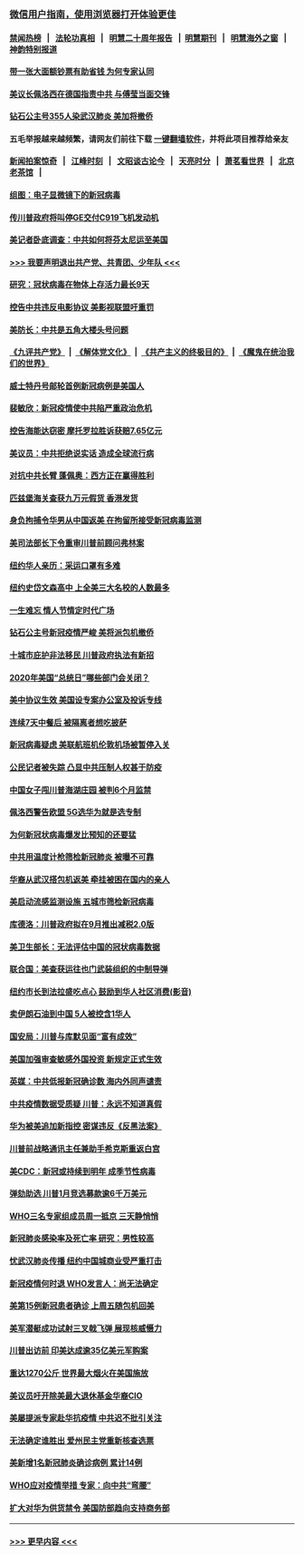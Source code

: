 ### [微信用户指南，使用浏览器打开体验更佳](https://github.com/gfw-breaker/banned-news1/blob/master/indexes/wechat-guide.md?t=0)
#### [禁闻热榜](热点新闻.md?t=0)  &nbsp;&nbsp;|&nbsp;&nbsp; [法轮功真相](https://github.com/gfw-breaker/truth/blob/master/README.md?t=0) &nbsp;&nbsp;|&nbsp;&nbsp; [明慧二十周年报告](https://github.com/gfw-breaker/mh-reports/blob/master/README.md?t=0) &nbsp;&nbsp;|&nbsp;&nbsp;[明慧期刊](https://github.com/gfw-breaker/mh-qikan) &nbsp;&nbsp;|&nbsp;&nbsp; [明慧海外之窗](https://github.com/gfw-breaker/mh-news/blob/master/README.md?t=0) &nbsp;&nbsp;|&nbsp;&nbsp; [神韵特别报道](https://github.com/gfw-breaker/mh-news/blob/master/shenyun.md?t=0)
#### [带一张大面额钞票有助省钱 为何专家认同](../pages/nsc412/n11870166.md?t=02161911) 
#### [美议长佩洛西在德国指责中共 与傅莹当面交锋](../pages/nsc412/n11872375.md?t=02161911) 
#### [钻石公主号355人染武汉肺炎 美加将撤侨](../pages/nsc412/n11872392.md?t=02161911) 
#### 五毛举报越来越频繁，请网友们前往下载 [一键翻墙软件](https://github.com/gfw-breaker/ssr-accounts)，并将此项目推荐给亲友
#### [新闻拍案惊奇](https://github.com/gfw-breaker/banned-news1/blob/master/pages/link4.md) &nbsp;&nbsp;|&nbsp;&nbsp; [江峰时刻](https://github.com/gfw-breaker/banned-news1/blob/master/pages/link4.md) &nbsp;&nbsp;|&nbsp;&nbsp; [文昭谈古论今](https://github.com/gfw-breaker/banned-news1/blob/master/pages/link4.md) &nbsp;&nbsp;|&nbsp;&nbsp; [天亮时分](https://github.com/gfw-breaker/banned-news1/blob/master/pages/link4.md) &nbsp;&nbsp;|&nbsp;&nbsp; [萧茗看世界](https://github.com/gfw-breaker/banned-news1/blob/master/pages/link4.md) &nbsp;&nbsp;|&nbsp;&nbsp; [北京老茶馆](https://github.com/gfw-breaker/banned-news1/blob/master/pages/link4.md) &nbsp;&nbsp;|&nbsp;&nbsp; 
#### [组图：电子显微镜下的新冠病毒](../pages/nsc412/n11872057.md?t=02161911) 
#### [传川普政府将叫停GE交付C919飞机发动机](../pages/nsc412/n11871600.md?t=02161911) 
#### [美记者卧底调查：中共如何将芬太尼运至美国](../pages/nsc412/n11871821.md?t=02161911) 
#### [>>> 我要声明退出共产党、共青团、少年队 <<<](https://github.com/begood0513/goodnews/blob/master/quit/letter.md) 
#### [研究：冠状病毒在物体上存活力最长9天](../pages/nsc412/n11871871.md?t=02161911) 
#### [控告中共违反电影协议 美影视联盟吁重罚](../pages/nsc412/n11871820.md?t=02161911) 
#### [美防长：中共是五角大楼头号问题](../pages/nsc412/n11871768.md?t=02161911) 
#### [《九评共产党》](https://github.com/begood0513/9ping.md/blob/master/README.md) &nbsp;|&nbsp; [《解体党文化》](../../../../jtdwh.md/blob/master/README.md)  &nbsp;|&nbsp; [《共产主义的终极目的》](../../../../gczydzjmd.md/blob/master/README.md) &nbsp;|&nbsp; [《魔鬼在统治我们的世界》](../../../../mgztzwmdsj.md/blob/master/README.md) 
#### [威士特丹号邮轮首例新冠病例是美国人](../pages/nsc412/n11871731.md?t=02161911) 
#### [裴敏欣：新冠疫情使中共陷严重政治危机](../pages/nsc412/n11871514.md?t=02161911) 
#### [控告海能达窃密 摩托罗拉胜诉获赔7.65亿元](../pages/nsc412/n11871594.md?t=02161911) 
#### [美议员：中共拒绝说实话 造成全球流行病](../pages/nsc412/n11871582.md?t=02161911) 
#### [对抗中共长臂 蓬佩奥：西方正在赢得胜利](../pages/nsc412/n11871500.md?t=02161911) 
#### [匹兹堡海关查获九万元假货 香港发货](../pages/nsc412/n11870716.md?t=02161911) 
#### [身负拘捕令华男从中国返美  在拘留所接受新冠病毒监测](../pages/nsc412/n11870710.md?t=02161911) 
#### [美司法部长下令重审川普前顾问弗林案](../pages/nsc412/n11870258.md?t=02161911) 
#### [纽约华人亲历：采运口罩有多难](../pages/nsc412/n11870531.md?t=02161911) 
#### [纽约史岱文森高中  上全美三大名校的人数最多](../pages/nsc412/n11870557.md?t=02161911) 
#### [一生难忘 情人节情定时代广场](../pages/nsc412/n11870536.md?t=02161911) 
#### [钻石公主号新冠疫情严峻 美将派包机撤侨](../pages/nsc412/n11870505.md?t=02161911) 
#### [十城市庇护非法移民 川普政府执法有新招](../pages/nsc412/n11870410.md?t=02161911) 
#### [2020年美国“总统日”哪些部门会关闭？](../pages/nsc412/n11870148.md?t=02161911) 
#### [美中协议生效 美国设专案办公室及投诉专线](../pages/nsc412/n11870266.md?t=02161911) 
#### [连续7天中餐后 被隔离者想吃披萨](../pages/nsc412/n11870243.md?t=02161911) 
#### [新冠病毒疑虑 美联航班机伦敦机场被暂停入关](../pages/nsc412/n11870015.md?t=02161911) 
#### [公民记者被失踪 凸显中共压制人权甚于防疫](../pages/nsc412/n11870042.md?t=02161911) 
#### [中国女子闯川普海湖庄园 被判6个月监禁](../pages/nsc412/n11869919.md?t=02161911) 
#### [佩洛西警告欧盟 5G选华为就是选专制](../pages/nsc412/n11869898.md?t=02161911) 
#### [为何新冠状病毒爆发比预知的还要猛](../pages/nsc412/n11869828.md?t=02161911) 
#### [中共用温度计枪筛检新冠肺炎 被曝不可靠](../pages/nsc412/n11869707.md?t=02161911) 
#### [华裔从武汉搭包机返美 牵挂被困在国内的亲人](../pages/nsc412/n11869711.md?t=02161911) 
#### [美启动流感监测设施 五城市筛检新冠病毒](../pages/nsc412/n11869689.md?t=02161911) 
#### [库德洛：川普政府拟在9月推出减税2.0版](../pages/nsc412/n11869627.md?t=02161911) 
#### [美卫生部长：无法评估中国的冠状病毒数据](../pages/nsc412/n11869301.md?t=02161911) 
#### [联合国：美查获运往也门武装组织的中制导弹](../pages/nsc412/n11868677.md?t=02161911) 
#### [纽约市长到法拉盛吃点心  鼓励到华人社区消费(影音)](../pages/nsc412/n11868197.md?t=02161911) 
#### [卖伊朗石油到中国  5人被控含1华人](../pages/nsc412/n11867988.md?t=02161911) 
#### [国安局：川普与库默见面“富有成效”](../pages/nsc412/n11867976.md?t=02161911) 
#### [美国加强审查敏感外国投资 新规定正式生效](../pages/nsc412/n11868041.md?t=02161911) 
#### [英媒：中共低报新冠确诊数 海内外同声谴责](../pages/nsc412/n11867421.md?t=02161911) 
#### [中共疫情数据受质疑 川普：永远不知道真假](../pages/nsc412/n11867195.md?t=02161911) 
#### [华为被美追加新指控 密谋违反《反黑法案》](../pages/nsc412/n11867191.md?t=02161911) 
#### [川普前战略通讯主任兼助手希克斯重返白宫](../pages/nsc412/n11867104.md?t=02161911) 
#### [美CDC：新冠或持续到明年 成季节性病毒](../pages/nsc412/n11867279.md?t=02161911) 
#### [弹劾助选 川普1月竞选募款逾6千万美元](../pages/nsc412/n11866950.md?t=02161911) 
#### [WHO三名专家组成员周一抵京 三天静悄悄](../pages/nsc412/n11866947.md?t=02161911) 
#### [新冠肺炎感染率及死亡率 研究：男性较高](../pages/nsc412/n11866956.md?t=02161911) 
#### [忧武汉肺炎传播 纽约中国城商业受严重打击](../pages/nsc412/n11866902.md?t=02161911) 
#### [新冠疫情何时退 WHO发言人：尚无法确定](../pages/nsc412/n11866864.md?t=02161911) 
#### [美第15例新冠患者确诊 上周五随包机回美](../pages/nsc412/n11866852.md?t=02161911) 
#### [美军潜艇成功试射三叉戟飞弹 展现核威慑力](../pages/nsc412/n11866046.md?t=02161911) 
#### [川普出访前 印美达成逾35亿美元军购案](../pages/nsc412/n11865444.md?t=02161911) 
#### [重达1270公斤 世界最大烟火在美国施放](../pages/nsc412/n11865198.md?t=02161911) 
#### [美议员吁开除美最大退休基金华裔CIO](../pages/nsc412/n11865230.md?t=02161911) 
#### [美屡提派专家赴华抗疫情 中共迟不批引关注](../pages/nsc412/n11864719.md?t=02161911) 
#### [无法确定谁胜出 爱州民主党重新核查选票](../pages/nsc412/n11864830.md?t=02161911) 
#### [美新增1名新冠肺炎确诊病例 累计14例](../pages/nsc412/n11864893.md?t=02161911) 
#### [WHO应对疫情举措 专家：向中共“弯腰”](../pages/nsc412/n11864727.md?t=02161911) 
#### [扩大对华为供货禁令 美国防部趋向支持商务部](../pages/nsc412/n11864773.md?t=02161911) 

----
#### [ >>> 更早内容 <<< ](../indexes/nsc412-earlier.md)
